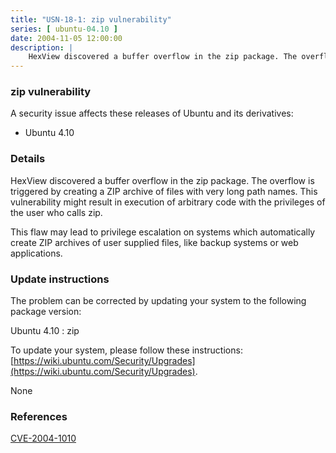 ```yaml
---
title: "USN-18-1: zip vulnerability"
series: [ ubuntu-04.10 ]
date: 2004-11-05 12:00:00
description: |
    HexView discovered a buffer overflow in the zip package. The overflow is triggered by creating a ZIP archive of files with very long path names. This vulnerability might result in execution of arbitrary code with the privileges of the user who calls zip.
--- 
```

 
### zip vulnerability

A security issue affects these releases of Ubuntu and its derivatives:

* Ubuntu 4.10

### Details

HexView discovered a buffer overflow in the zip package. The overflow is triggered by creating a ZIP archive of files with very long path names. This vulnerability might result in execution of arbitrary code with the privileges of the user who calls zip.

This flaw may lead to privilege escalation on systems which automatically create ZIP archives of user supplied files, like backup systems or web applications.

### Update instructions

The problem can be corrected by updating your system to the following package version:

Ubuntu 4.10
 : zip 

To update your system, please follow these instructions: [https://wiki.ubuntu.com/Security/Upgrades](https://wiki.ubuntu.com/Security/Upgrades).

None

### References

 [CVE-2004-1010](http://people.ubuntu.com/~ubuntu-security/cve/CVE-2004-1010)
 
